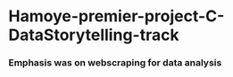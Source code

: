 # Hamoye-premier-project-C-DataStorytelling-track
### Emphasis was on webscraping for data analysis
